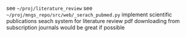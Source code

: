 <!-- ---
!-- Timestamp: 2025-05-22 15:47:12
!-- Author: ywatanabe
!-- File: /home/ywatanabe/proj/SciTeX-Search/.claude/commands/auto.md
!-- --- -->

see `~/proj/literature_review`
see `~/proj/mngs_repo/src/web/_serach_pubmed.py`
implement scientific publications seach system for literature review
pdf downloading from subscription journals would be great if possible

<!-- EOF -->